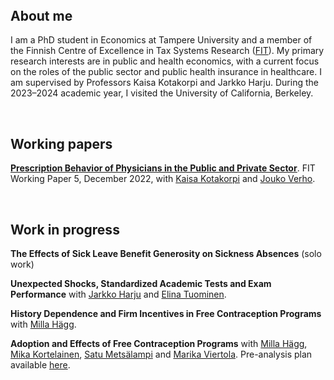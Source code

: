 <div style="margin-top:48px;"></div>

## About me

I am a PhD student in Economics at Tampere University and a member of the Finnish Centre of Excellence in Tax Systems Research ([FIT](https://verotutkimus.fi/en/home/)). My primary research interests are in public and health economics, with a current focus on the roles of the public sector and public health insurance in healthcare. I am supervised by Professors Kaisa Kotakorpi and Jarkko Harju. During the 2023–2024 academic year, I visited the University of California, Berkeley.

<br>
   
## Working papers

<ins>**[Prescription Behavior of Physicians in the Public and Private Sector](https://verotutkimus.fi/verotutkimus/wp-content/uploads/2022/12/FIT-WP5-Prescription-behavior-of-physicians-in-the-public-and-private-sector-201222-3.pdf)**</ins>. FIT Working Paper 5, December 2022, with [Kaisa Kotakorpi](https://sites.google.com/site/kotakorpi/home) and [Jouko Verho](https://sites.google.com/site/joukoverho/).

<br>

## Work in progress
**The Effects of Sick Leave Benefit Generosity on Sickness Absences** (solo work)

**Unexpected Shocks, Standardized Academic Tests and Exam Performance** with [Jarkko Harju](https://sites.google.com/view/jarkkoharju/home) and [Elina Tuominen](https://sites.google.com/view/elinatuominen/).

**History Dependence and Firm Incentives in Free Contraception Programs** with [Milla Hägg](https://millahagg.github.io/).

**Adoption and Effects of Free Contraception Programs** with [Milla Hägg](https://millahagg.github.io/), [Mika Kortelainen](https://sites.google.com/view/mikakorte/home), [Satu Metsälampi](https://satumetsa.github.io/) and [Marika Viertola](https://viertolam.github.io/). Pre-analysis plan available [here](https://osf.io/bgxq4/). 

